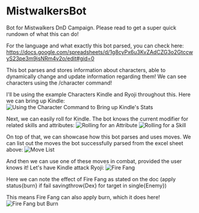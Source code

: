 # MistwalkersBot
Bot for Mistwalkers DnD Campaign. Please read to get a super quick rundown of what this can do!

For the language and what exactly this bot parsed, you can check here:
https://docs.google.com/spreadsheets/d/1g8cyPx6u3KvZAdCZG3o2GtccwyS23pe3m9jsNRm4v2o/edit#gid=0

This bot parses and stores information about characters, able to dynamically change and update information regarding them! We can see characters using the /character <name> command!

I'll be using the example Characters Kindle and Ryoji throughout this. Here we can bring up Kindle:
![Using the Character Command to Bring up Kindle's Stats](https://github.com/NocaToca/MistwalkersBot/blob/main/Example%20Gifs/character_example.gif)

Next, we can easily roll for Kindle. The bot knows the current modifier for related skills and attributes:
![Rolling for an Attribute](https://github.com/NocaToca/MistwalkersBot/blob/main/Example%20Gifs/roll_attribute_example.gif)
![Rolling for a Skill](https://github.com/NocaToca/MistwalkersBot/blob/main/Example%20Gifs/roll_skill_example.gif)

On top of that, we can showcase how this bot parses and uses moves. We can list out the moves the bot successfully parsed from the excel sheet above:
![Move List](https://github.com/NocaToca/MistwalkersBot/blob/main/Example%20Gifs/move_display_example.gif)

And then we can use one of these moves in combat, provided the user knows it! Let's have Kindle attack Ryoji:
![Fire Fang](https://github.com/NocaToca/MistwalkersBot/blob/main/Example%20Gifs/use_move_example.gif)

Here we can note the effect of Fire Fang as stated on the doc (apply status\{burn\} if fail savingthrow\{Dex\} for target in single\{Enemy\})

This means Fire Fang can also apply burn, which it does here!
![Fire Fang but Burn](https://github.com/NocaToca/MistwalkersBot/blob/main/Example%20Gifs/burn_example.gif)
